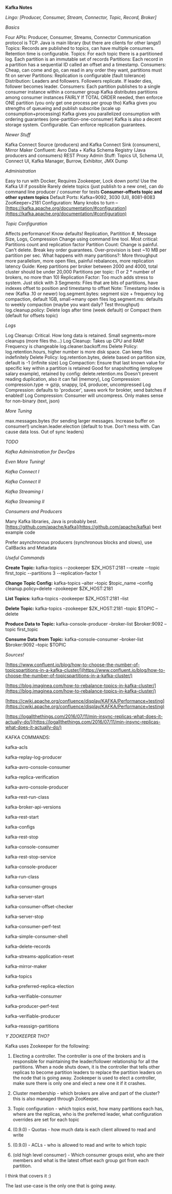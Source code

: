 **Kafka Notes**

_Lingo: [Producer, Consumer, Stream, Connector, Topic, Record, Broker]_

_Basics_

Four APIs: Producer, Consumer, Streams, Connector
Communication protocol is TCP. Java is main library (but there are clients for other langs!)
Topics: Records are published to topics, can have multiple consumers. Retention time is configurable.
Topics: For each topic there is a partitioned log. Each partition is an immutable set of records
Partitions: Each record in a partition has a sequential ID called an offset and a timestamp.
Consumers: Cheap, can come and go, can read in any order they want, partitions must fit on server
Partitions: Replication is configurable (fault tolerance)
Distribution: Leaders and followers. Followers replicate. If leader dies, follower becomes leader.
Consumers: Each partition publishes to a single consumer instance within a consumer group
Kafka distributes partitions among consumer instances FAIRLY
If TOTAL ORDER needed, then enforce ONE partition (you only get one process per group tho)
Kafka gives you strengths of queueing and publish subscribe (scale up consumption+processing)
Kafka gives you parallelized consumption with ordering guarantees (one-partition-one-consumer)
Kafka is also a decent storage system. Configurable. Can enforce replication guarantees.


_Newer Stuff_

Kafka Connect Source (producers) and Kafka Connect Sink (consumers), Mirror Maker
Confluent: Avro Data + Kafka Schema Registry (Java producers and consumers) REST Proxy
Admin Stuff: Topics UI, Schema UI, Connect UI, Kafka Manager, Burrow, Exhibitor, JMX Dump


_Administration_

Easy to run with Docker, Requires Zookeeper, Lock down ports! Use the Kafka UI if possible
Rarely delete topics (just publish to a new one), can do command line producer / consumer for tests
**Consumer-offsets topic and other system topics**
Default Ports: Kafka=9092, 3030 (UI), 8081-8083  ZooKeeper=2181
Configuration: Many knobs to turn – [https://kafka.apache.org/documentation/#configuration](https://kafka.apache.org/documentation/#configuration)


_Topic Configuration_

Affects performance! Know defaults! Replication, Partitition #, Message Size, Logs, Compression
Change using command line tool. Most critical: Partitions count and replication factor
Partition Count: Change is painful. Can't delete. Break key order guarantees. Over-provision is best
~10 MB per partition per sec. What happens with many partitions?:
More throughput more parallelism, more open files, painful rebalances, more replication latency
Guide: Keep partitions per broker between 2000 and 4000, total cluster should be under 20,000
Partitions per topic: (1 or 2 \* number of brokers, no more than 10)
Replication Factor: Too much adds stress to system. Just stick with 3
Segments: Files that are bits of partitions, have indexes offset to position and timestamp to offset
Note: Timestamp index is new (Kafka .10 or newer)
log.segment.bytes: segment size + frequency log compaction, default 1GB, small-&gt;many open files
log.segment.ms: defaults to weekly compaction (maybe you want daily? Test throughput)
log.cleanup.policy: Delete logs after time (week default) or Compact them (default for offsets topic)


_Logs_

Log Cleanup: Critical. How long data is retained. Small segments=more cleanups (more files tho…)
Log Cleanup: Takes up CPU and RAM! Frequency is changeable log.cleaner.backoff.ms
Delete Policy: log.retention.hours, higher number is more disk space. Can keep files indefinitely
Delete Policy: log.retention.bytes, delete based on partition size, default is -1 (infinite size)
Log Compaction: Ensure that last known value for specific key within a partition is retained
Good for snapshotting (employee salary example), retained by config: delete.retention.ms
Doesn't prevent reading duplication, also it can fail (memory),
Log Compression: compression.type → gzip, snappy, lz4, producer, uncompressed
Log Compression: defaults to 'producer', saves work for brokter, send batches if enabled!
Log Compression: Consumer will uncompress. Only makes sense for non-binary (text, json)


_More Tuning_

max.messages.bytes (for sending larger messages. Increase buffer on consumer!)
unclean.leader.election (default to true. Don't mess with. Can cause data loss. Out of sync leaders)

_TODO_

_Kafka Administration for DevOps_

_Even More Tuning!_

_Kafka Connect I_

_Kafka Connect II_

_Kafka Streaming I_

_Kafka Streaming II_



_Consumers and Producers_

Many Kafka libraries, Java is probably best. [https://github.com/apache/kafka](https://github.com/apache/kafka) best example code

Prefer asynchronous producers (synchronous blocks and slows), use CallBacks and Metadata

_Useful Commands_

**Create Topic:** kafka-topics --zookeeper $ZK\_HOST:2181 --create --topic first\_topic --partitions 3 --replication-factor 1

**Change Topic Config:** kafka-topics –alter –topic $topic\_name –config cleanup.policy=delete –zookeeper $ZK\_HOST:2181

**List Topics:** kafka-topics –zookeeper $ZK\_HOST:2181 –list

**Delete Topic:** kafka-topics –zookeeper $ZK\_HOST:2181 –topic $TOPIC –delete

**Produce Data to Topic:** kafka-console-producer –broker-list $broker:9092 –topic first\_topic

**Consume Data from Topic:** kafka-console-consumer –broker-list $broker:9092 –topic $TOPIC

_Sources!_

[https://www.confluent.io/blog/how-to-choose-the-number-of-topicspartitions-in-a-kafka-cluster/](https://www.confluent.io/blog/how-to-choose-the-number-of-topicspartitions-in-a-kafka-cluster/)

[https://blog.imaginea.com/how-to-rebalance-topics-in-kafka-cluster/](https://blog.imaginea.com/how-to-rebalance-topics-in-kafka-cluster/)

[https://cwiki.apache.org/confluence/display/KAFKA/Performance+testing](https://cwiki.apache.org/confluence/display/KAFKA/Performance+testing)

[https://logallthethings.com/2016/07/11/min-insync-replicas-what-does-it-actually-do/](https://logallthethings.com/2016/07/11/min-insync-replicas-what-does-it-actually-do/)

KAFKA COMMANDS:

kafka-acls

kafka-replay-log-producer

kafka-avro-console-consumer

kafka-replica-verification

kafka-avro-console-producer

kafka-rest-run-class

kafka-broker-api-versions

kafka-rest-start

kafka-configs

kafka-rest-stop

kafka-console-consumer

kafka-rest-stop-service

kafka-console-producer

kafka-run-class

kafka-consumer-groups

kafka-server-start

kafka-consumer-offset-checker

kafka-server-stop

kafka-consumer-perf-test

 kafka-simple-consumer-shell

kafka-delete-records

kafka-streams-application-reset

kafka-mirror-maker

kafka-topics

kafka-preferred-replica-election

kafka-verifiable-consumer

kafka-producer-perf-test

kafka-verifiable-producer

kafka-reassign-partitions

_Y ZOOKEEPER THO?_

Kafka uses Zookeeper for the following:

1. Electing a controller. The controller is one of the brokers and is responsible for maintaining the leader/follower relationship for all the partitions. When a node shuts down, it is the controller that tells other replicas to become partition leaders to replace the partition leaders on the node that is going away. Zookeeper is used to elect a controller, make sure there is only one and elect a new one it if it crashes.

2. Cluster membership - which brokers are alive and part of the cluster? this is also managed through ZooKeeper.

3. Topic configuration - which topics exist, how many partitions each has, where are the replicas, who is the preferred leader, what configuration overrides are set for each topic

4. (0.9.0) - Quotas - how much data is each client allowed to read and write

5. (0.9.0) - ACLs - who is allowed to read and write to which topic

6. (old high level consumer) - Which consumer groups exist, who are their members and what is the latest offset each group got from each partition.

I think that covers it :)

The last use-case is the only one that is going away.
